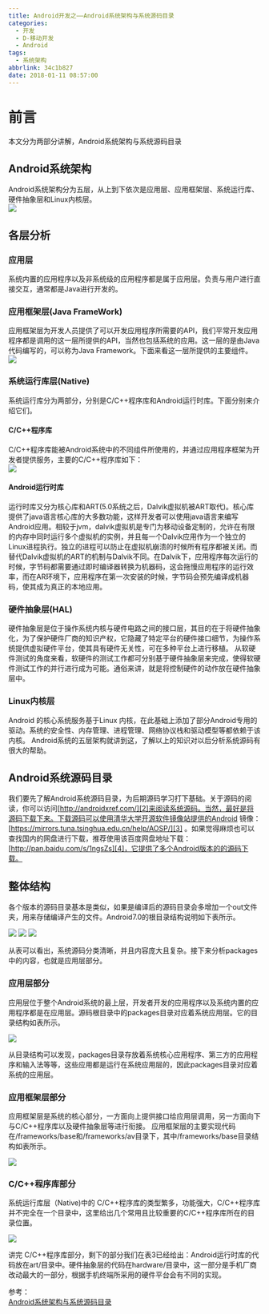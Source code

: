 ```yaml
---
title: Android开发之——Android系统架构与系统源码目录
categories:
  - 开发
  - D-移动开发
  - Android
tags:
  - 系统架构
abbrlink: 34c1b827
date: 2018-01-11 08:57:00
---
```

# 前言  
本文分为两部分讲解，Android系统架构与系统源码目录  

## Android系统架构
Android系统架构分为五层，从上到下依次是应用层、应用框架层、系统运行库、硬件抽象层和Linux内核层。  
![][1]  
<!--more-->  
## 各层分析 
### 应用层 
系统内置的应用程序以及非系统级的应用程序都是属于应用层。负责与用户进行直接交互，通常都是Java进行开发的。  
### 应用框架层(Java FrameWork)  
应用框架层为开发人员提供了可以开发应用程序所需要的API，我们平常开发应用程序都是调用的这一层所提供的API，当然也包括系统的应用。这一层的是由Java代码编写的，可以称为Java Framework。下面来看这一层所提供的主要组件。 
![][6] 
### 系统运行库层(Native)
系统运行库分为两部分，分别是C/C++程序库和Android运行时库。下面分别来介绍它们。 
#### C/C++程序库
C/C++程序库能被Android系统中的不同组件所使用的，并通过应用程序框架为开发者提供服务，主要的C/C++程序库如下：  
![][7]
#### Android运行时库
运行时库又分为核心库和ART(5.0系统之后，Dalvik虚拟机被ART取代)。核心库提供了java语言核心库的大多数功能，这样开发者可以使用java语言来编写Android应用。相较于jvm，dalvik虚拟机是专门为移动设备定制的，允许在有限的内存中同时运行多个虚拟机的实例，并且每一个Dalvik应用作为一个独立的Linux进程执行。独立的进程可以防止在虚拟机崩溃的时候所有程序都被关闭。而替代Dalvik虚拟机的ART的机制与Dalvik不同。在Dalvik下，应用程序每次运行的时候，字节码都需要通过即时编译器转换为机器码，这会拖慢应用程序的运行效率，而在AR环境下，应用程序在第一次安装的时候，字节码会预先编译成机器码，使其成为真正的本地应用。  

### 硬件抽象层(HAL)  
硬件抽象层是位于操作系统内核与硬件电路之间的接口层，其目的在于将硬件抽象化，为了保护硬件厂商的知识产权，它隐藏了特定平台的硬件接口细节，为操作系统提供虚拟硬件平台，使其具有硬件无关性，可在多种平台上进行移植。 从软硬件测试的角度来看，软硬件的测试工作都可分别基于硬件抽象层来完成，使得软硬件测试工作的并行进行成为可能。通俗来讲，就是将控制硬件的动作放在硬件抽象层中。
### Linux内核层  
Android 的核心系统服务基于Linux 内核，在此基础上添加了部分Android专用的驱动。系统的安全性、内存管理、进程管理、网络协议栈和驱动模型等都依赖于该内核。 
Android系统的五层架构就讲到这，了解以上的知识对以后分析系统源码有很大的帮助。  
## Android系统源码目录  
我们要先了解Android系统源码目录，为后期源码学习打下基础。关于源码的阅读，你可以访问[http://androidxref.com/][2]来阅读系统源码。当然，最好是将源码下载下来。下载源码可以使用清华大学开源软件镜像站提供的Android 镜像：[https://mirrors.tuna.tsinghua.edu.cn/help/AOSP/][3] 。如果觉得麻烦也可以查找国内的网盘进行下载，推荐使用该百度网盘地址下载：[http://pan.baidu.com/s/1ngsZs][4]，它提供了多个Android版本的的源码下载。  
## 整体结构  
各个版本的源码目录基本是类似，如果是编译后的源码目录会多增加一个out文件夹，用来存储编译产生的文件。Android7.0的根目录结构说明如下表所示。  
  
![][8] 
![][9]
![][10]

从表可以看出，系统源码分类清晰，并且内容庞大且复杂。接下来分析packages中的内容，也就是应用层部分。  
### 应用层部分 
应用层位于整个Android系统的最上层，开发者开发的应用程序以及系统内置的应用程序都是在应用层。源码根目录中的packages目录对应着系统应用层。它的目录结构如表所示。    

![][11]

从目录结构可以发现，packages目录存放着系统核心应用程序、第三方的应用程序和输入法等等，这些应用都是运行在系统应用层的，因此packages目录对应着系统的应用层。  
### 应用框架层部分  
应用框架层是系统的核心部分，一方面向上提供接口给应用层调用，另一方面向下与C/C++程序库以及硬件抽象层等进行衔接。 应用框架层的主要实现代码在/frameworks/base和/frameworks/av目录下，其中/frameworks/base目录结构如表所示。     

![][12]

### C/C++程序库部分
系统运行库层（Native)中的 C/C++程序库的类型繁多，功能强大，C/C++程序库并不完全在一个目录中，这里给出几个常用且比较重要的C/C++程序库所在的目录位置。     

![][13]

讲完 C/C++程序库部分，剩下的部分我们在表3已经给出：Android运行时库的代码放在art/目录中。硬件抽象层的代码在hardware/目录中，这一部分是手机厂商改动最大的一部分，根据手机终端所采用的硬件平台会有不同的实现。  

参考：  
[Android系统架构与系统源码目录][5]

[1]: https://cdn.jsdelivr.net/gh/PGzxc/CDN@master/blog-image/android-system.png
[2]: http://androidxref.com/
[3]: https://mirrors.tuna.tsinghua.edu.cn/help/AOSP/ 
[4]: http://pan.baidu.com/s/1ngsZs  
[5]: http://blog.csdn.net/itachi85/article/details/54695046 

[6]: https://cdn.jsdelivr.net/gh/PGzxc/CDN@master/blog-image/android-activity.png
[7]: https://cdn.jsdelivr.net/gh/PGzxc/CDN@master/blog-image/android-native.png
[8]: https://cdn.jsdelivr.net/gh/PGzxc/CDN@master/blog-image/android-c1.png
[9]: https://cdn.jsdelivr.net/gh/PGzxc/CDN@master/blog-image/android-c2.png 
[10]: https://cdn.jsdelivr.net/gh/PGzxc/CDN@master/blog-image/android-c3.png 
[11]: https://cdn.jsdelivr.net/gh/PGzxc/CDN@master/blog-image/android-package.png
[12]: https://raw.githubusercontent.com/PGzxc/images/master/blog-imagesm/android-framework.png
[13]: https://cdn.jsdelivr.net/gh/PGzxc/CDN@master/blog-image/android-c++.png